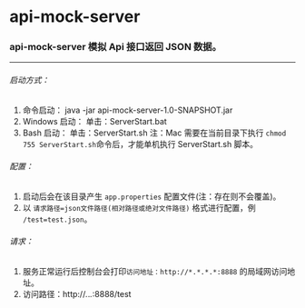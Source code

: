 # api-mock-server

### api-mock-server 模拟 Api 接口返回 JSON 数据。

---

###### 启动方式：
1. 命令启动：
    java -jar api-mock-server-1.0-SNAPSHOT.jar
2. Windows 启动：
    单击：ServerStart.bat
3. Bash 启动：
    单击：ServerStart.sh
    注：Mac 需要在当前目录下执行 `chmod 755 ServerStart.sh`命令后，才能单机执行 ServerStart.sh 脚本。


###### 配置：
1. 启动后会在该目录产生 `app.properties` 配置文件(注：存在则不会覆盖)。
2. 以 `请求路径=json文件路径(相对路径或绝对文件路径)` 格式进行配置，例 `/test=test.json`。


###### 请求：
1. 服务正常运行后控制台会打印`访问地址：http://*.*.*.*:8888` 的局域网访问地址。
2. 访问路径：http://*.*.*.*:8888/test

